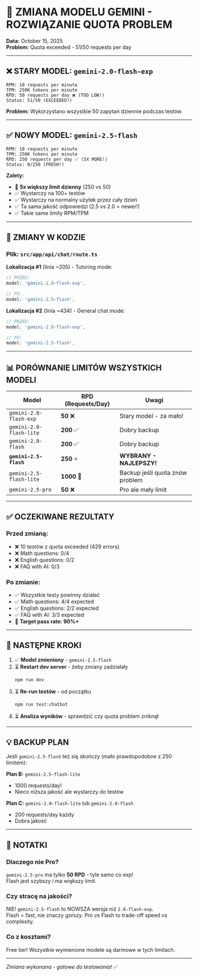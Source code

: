 # 🔄 ZMIANA MODELU GEMINI - ROZWIĄZANIE QUOTA PROBLEM

**Data:** October 15, 2025  
**Problem:** Quota exceeded - 51/50 requests per day

---

## ❌ STARY MODEL: `gemini-2.0-flash-exp`

```
RPM: 10 requests per minute
TPM: 250K tokens per minute
RPD: 50 requests per day ❌ (TOO LOW!)
Status: 51/50 (EXCEEDED!)
```

**Problem:** Wykorzystano wszystkie 50 zapytań dziennie podczas testów.

---

## ✅ NOWY MODEL: `gemini-2.5-flash`

```
RPM: 10 requests per minute
TPM: 250K tokens per minute
RPD: 250 requests per day ✅ (5X MORE!)
Status: 0/250 (FRESH!)
```

**Zalety:**

- 🚀 **5x większy limit dzienny** (250 vs 50)
- ✅ Wystarczy na 100+ testów
- ✅ Wystarczy na normalny użytek przez cały dzień
- ✅ Ta sama jakość odpowiedzi (2.5 vs 2.0 = newer!)
- ✅ Takie same limity RPM/TPM

---

## 🔧 ZMIANY W KODZIE

### Plik: `src/app/api/chat/route.ts`

**Lokalizacja #1** (linia ~205) - Tutoring mode:

```typescript
// PRZED:
model: 'gemini-2.0-flash-exp',

// PO:
model: 'gemini-2.5-flash',
```

**Lokalizacja #2** (linia ~434) - General chat mode:

```typescript
// PRZED:
model: 'gemini-2.0-flash-exp',

// PO:
model: 'gemini-2.5-flash',
```

---

## 📊 PORÓWNANIE LIMITÓW WSZYSTKICH MODELI

| Model                   | RPD (Requests/Day) | Uwagi                           |
| ----------------------- | ------------------ | ------------------------------- |
| `gemini-2.0-flash-exp`  | **50** ❌          | Stary model - za mało!          |
| `gemini-2.0-flash-lite` | **200** ✅         | Dobry backup                    |
| `gemini-2.0-flash`      | **200** ✅         | Dobry backup                    |
| **`gemini-2.5-flash`**  | **250** ⭐         | **WYBRANY - NAJLEPSZY!**        |
| `gemini-2.5-flash-lite` | **1000** 🚀        | Backup jeśli quota znów problem |
| `gemini-2.5-pro`        | **50** ❌          | Pro ale mały limit              |

---

## ✅ OCZEKIWANE REZULTATY

### Przed zmianą:

- ❌ 10 testów z quota exceeded (429 errors)
- ❌ Math questions: 0/4
- ❌ English questions: 0/2
- ❌ FAQ with AI: 0/3

### Po zmianie:

- ✅ Wszystkie testy powinny działać
- ✅ Math questions: 4/4 expected
- ✅ English questions: 2/2 expected
- ✅ FAQ with AI: 3/3 expected
- 🎯 **Target pass rate: 90%+**

---

## 🚀 NASTĘPNE KROKI

1. ✅ **Model zmieniony** - `gemini-2.5-flash`
2. ⏳ **Restart dev server** - żeby zmiany zadziałały
   ```bash
   npm run dev
   ```
3. ⏳ **Re-run testów** - od początku
   ```bash
   npm run test:chatbot
   ```
4. ⏳ **Analiza wyników** - sprawdzić czy quota problem zniknął

---

## 💡 BACKUP PLAN

Jeśli `gemini-2.5-flash` też się skończy (mało prawdopodobne z 250 limitem):

**Plan B:** `gemini-2.5-flash-lite`

- 1000 requests/day!
- Nieco niższa jakość ale wystarczy do testów

**Plan C:** `gemini-2.0-flash-lite` lub `gemini-2.0-flash`

- 200 requests/day każdy
- Dobra jakość

---

## 📝 NOTATKI

### Dlaczego nie Pro?

`gemini-2.5-pro` ma tylko **50 RPD** - tyle samo co exp!  
Flash jest szybszy i ma większy limit.

### Czy stracę na jakości?

NIE! `gemini-2.5-flash` to NOWSZA wersja niż `2.0-flash-exp`.  
Flash = fast, nie znaczy gorszy. Pro vs Flash to trade-off speed vs complexity.

### Co z kosztami?

Free tier! Wszystkie wymienione modele są darmowe w tych limitach.

---

_Zmiana wykonana - gotowe do testowania!_ ✅
